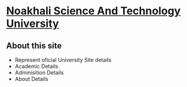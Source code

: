 # [Noakhali Science And Technology University](https://nstu.netlify.app/)

## About this site
* Represent oficial University Site details
* Academic Details
* Adminisition Details
* About Details
